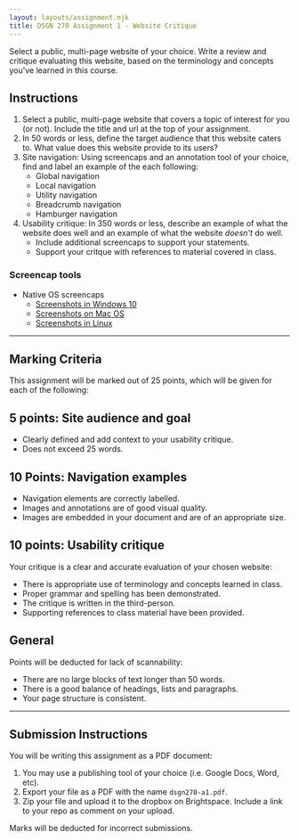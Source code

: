 ```yaml
---
layout: layouts/assignment.njk
title: DSGN 270 Assignment 1 - Website Critique
---
```

Select a public, multi-page website of your choice. Write a review and critique evaluating this website, based on the terminology and concepts you've learned in this course.

## Instructions
1. Select a public, multi-page website that covers a topic of interest for you (or not). Include the title and url at the top of your assignment.
2. In 50 words or less, define the target audience that this website caters to. What value does this website provide to its users?
3. Site navigation: Using screencaps and an annotation tool of your choice, find and label an example of the each following:
    - Global navigation
    - Local navigation
    - Utility navigation
    - Breadcrumb navigation
    - Hamburger navigation
4. Usability critique: In 350 words or less, describe an example of what the website does well and an example of what the website _doesn't_ do well.
    - Include additional screencaps to support your statements.
    - Support your critque with references to material covered in class.

### Screencap tools
- Native OS screencaps
    - [Screenshots in Windows 10](https://www.howtogeek.com/226280/how-to-take-screenshots-in-windows-10/)
    - [Screenshots on Mac OS](https://support.apple.com/en-ca/HT201361)
    - [Screenshots in Linux](https://itsfoss.com/take-screenshot-linux/)


---

## Marking Criteria
This assignment will be marked out of 25 points, which will be given for each of the following:

## 5 points: Site audience and goal
- Clearly defined and add context to your usability critique.
- Does not exceed 25 words.

## 10 Points: Navigation examples
- Navigation elements are correctly labelled.
- Images and annotations are of good visual quality.
- Images are embedded in your document and are of an appropriate size.

## 10 points: Usability critique
Your critique is a clear and accurate evaluation of your chosen website:
- There is appropriate use of terminology and concepts learned in class.
- Proper grammar and spelling has been demonstrated.
- The critique is written in the third-person.
- Supporting references to class material have been provided.

## General
Points will be deducted for lack of scannability:
- There are no large blocks of text longer than 50 words.
- There is a good balance of headings, lists and paragraphs.
- Your page structure is consistent. 

---

## Submission Instructions
You will be writing this assignment as a PDF document:
1. You may use a publishing tool of your choice (i.e. Google Docs, Word, etc).
2. Export your file as a PDF with the name `dsgn270-a1.pdf`.
3. Zip your file and upload it to the dropbox on Brightspace. Include a link to your repo as comment on your upload.

Marks will be deducted for incorrect submissions.